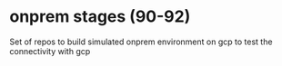 # onprem stages (90-92) 

Set of repos to build simulated onprem environment on gcp to test the connectivity with gcp